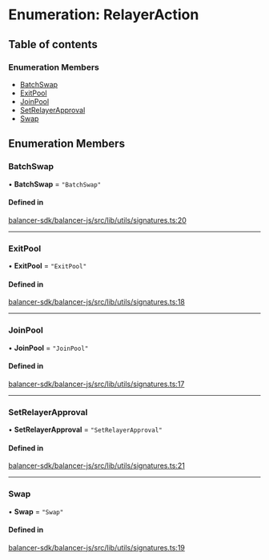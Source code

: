 # Enumeration: RelayerAction

## Table of contents

### Enumeration Members

- [BatchSwap](RelayerAction.md#batchswap)
- [ExitPool](RelayerAction.md#exitpool)
- [JoinPool](RelayerAction.md#joinpool)
- [SetRelayerApproval](RelayerAction.md#setrelayerapproval)
- [Swap](RelayerAction.md#swap)

## Enumeration Members

### BatchSwap

• **BatchSwap** = ``"BatchSwap"``

#### Defined in

[balancer-sdk/balancer-js/src/lib/utils/signatures.ts:20](https://github.com/balancer-labs/balancer-sdk/blob/c094037b/balancer-js/src/lib/utils/signatures.ts#L20)

___

### ExitPool

• **ExitPool** = ``"ExitPool"``

#### Defined in

[balancer-sdk/balancer-js/src/lib/utils/signatures.ts:18](https://github.com/balancer-labs/balancer-sdk/blob/c094037b/balancer-js/src/lib/utils/signatures.ts#L18)

___

### JoinPool

• **JoinPool** = ``"JoinPool"``

#### Defined in

[balancer-sdk/balancer-js/src/lib/utils/signatures.ts:17](https://github.com/balancer-labs/balancer-sdk/blob/c094037b/balancer-js/src/lib/utils/signatures.ts#L17)

___

### SetRelayerApproval

• **SetRelayerApproval** = ``"SetRelayerApproval"``

#### Defined in

[balancer-sdk/balancer-js/src/lib/utils/signatures.ts:21](https://github.com/balancer-labs/balancer-sdk/blob/c094037b/balancer-js/src/lib/utils/signatures.ts#L21)

___

### Swap

• **Swap** = ``"Swap"``

#### Defined in

[balancer-sdk/balancer-js/src/lib/utils/signatures.ts:19](https://github.com/balancer-labs/balancer-sdk/blob/c094037b/balancer-js/src/lib/utils/signatures.ts#L19)
